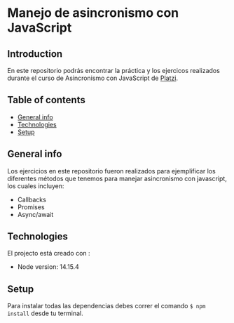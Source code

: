 # Manejo de asincronismo con JavaScript

## Introduction
En este repositorio podrás encontrar la práctica y los ejercicos realizados durante el curso de Asincronismo con JavaScript de [Platzi](https://platzi.com/clases/asincronismo-js/).

## Table of contents
* [General info](#general-info)
* [Technologies](#technologies)
* [Setup](#setup)

## General info
Los ejercicios en este repositorio fueron realizados para ejemplificar los diferentes métodos que tenemos para manejar asincronismo con javascript, los cuales incluyen:
* Callbacks
* Promises
* Async/await

## Technologies
El projecto está creado con :

* Node version: 14.15.4

## Setup
Para instalar todas las dependencias debes correr el comando `$ npm install` desde tu terminal. 
